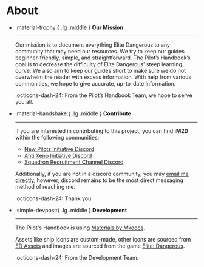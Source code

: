 # About

<div class="grid cards" markdown>

-   :material-trophy:{ .lg .middle } __Our Mission__

    ---

    Our mission is to document everything Elite Dangerous to any community that may need our resources. We try to keep our guides beginner-friendly, simple, and straightforward. The Pilot’s Handbook’s goal is to decrease the difficulty of Elite Dangerous’ steep learning curve. We also aim to keep our guides short to make sure we do not overwhelm the reader with excess information. With help from various communities, we hope to give accurate, up-to-date information. 
    
    :octicons-dash-24: From the Pilot’s Handbook Team, we hope to serve you all. 

</div>

<div class="grid cards" markdown>

-   :material-handshake:{ .lg .middle } __Contribute__

    ---

    If you are interested in contributing to this project, you can find **iM2D** within the following communities: 
    
    * [New Pilots Initiative Discord](https://discord.gg/invite/newp)
    * [Anti Xeno Initiative Discord](https://discord.gg/invite/bqmDxdm)
    * [Squadron Recruitment Channel Discord](https://discord.gg/invite/6Jvg2yEk5n)

    Additionally, if you are not in a discord community, you may [email me directly](mailto:im2d.elitedangerous@gmail.com), however, discord remains to be the most direct messaging method of reaching me.

    :octicons-dash-24: Thank you.

</div>

<div class="grid cards" markdown>

-   :simple-devpost:{ .lg .middle } __Development__

    ---

    The Pilot's Handbook is using [Materials by Mkdocs](https://squidfunk.github.io/mkdocs-material/). 

    Assets like ship icons are custom-made, other icons are sourced from [ED Assets](https://edassets.org/#/) and images are sourced from the game [Elite: Dangerous](https://www.elitedangerous.com/).

    :octicons-dash-24: From the Development Team.

</div>
